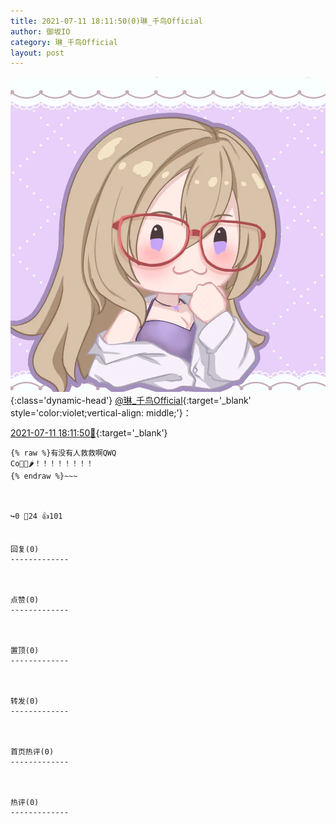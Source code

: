```yaml
---
title: 2021-07-11 18:11:50(0)琳_千鸟Official
author: 御坂IO
category: 琳_千鸟Official
layout: post
---
```


![img](/images/c0a88f85ebd0d056f37b114e0748e69556c8b488.jpg){:class='dynamic-head'}
[@琳_千鸟Official](https://space.bilibili.com/1620923329/dynamic){:target='_blank' style='color:violet;vertical-align: middle;'}：

[2021-07-11 18:11:50🔗](https://t.bilibili.com/546147654814256622){:target='_blank'}

~~~
{% raw %}有没有人救救啊QWQ
Co🦈🐝🌶️！！！！！！！！
{% endraw %}~~~



↪️0 💬24 👍101


回复(0)
-------------



点赞(0)
-------------



置顶(0)
-------------



转发(0)
-------------



首页热评(0)
-------------



热评(0)
-------------



